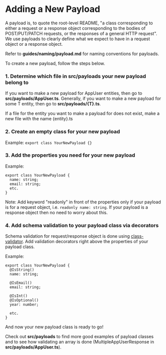 # Adding a New Payload

A payload is, to quote the root-level README, "a class corresponding to either a request or a response object corresponding to the bodies of POST/PUT/PATCH requests, or the responses of a general HTTP request". We use payloads to clearly define what we expect to have in a request
object or a response object.

Refer to **guides/naming/payload.md** for naming conventions for payloads.

To create a new payload, follow the steps below.

### 1. Determine which file in **src/payloads** your new payload belong to

If you want to make a new payload for AppUser entities, then go to **src/payloads/AppUser.ts**. Generally, if you want to make a new payload for some T entity, then go to **src/payloads/{T}.ts**.

If a file for the entity you want to make a payload for does not exist, make a new file with the name {entity}.ts

### 2. Create an empty class for your new payload

Example: `export class YourNewPayload {}`

### 3. Add the properties you need for your new payload

Example:

```
export class YourNewPayload {
  name: string;
  email: string;
  etc.
}
```

Note: Add keyword "readonly" in front of the properties only if your payload is for a request object, i.e. `readonly name: string`. If your payload is a response object then no need to worry about this.

### 4. Add schema validation to your payload class via decorators

Schema validation for request/response object is done using [class-validator](https://github.com/typestack/class-validator). Add validation
decorators right above the properties of your payload class.

Example:

```
export class YourNewPayload {
  @IsString()
  name: string;

  @IsEmail()
  email: string;

  @IsInt()
  @IsOptional()
  year: number;

  etc.
}
```

And now your new payload class is ready to go!

Check out **src/payloads** to find more good examples of payload classes and to see how validating an array is done (MultipleAppUserResponse in **src/payloads/AppUser.ts**).
